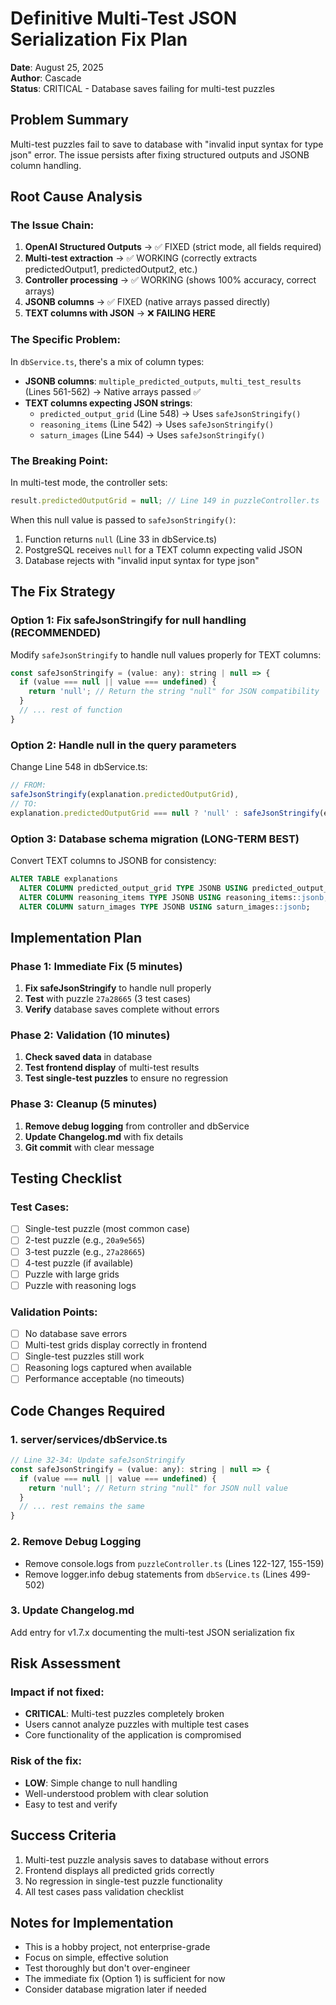 # Definitive Multi-Test JSON Serialization Fix Plan
**Date**: August 25, 2025  
**Author**: Cascade  
**Status**: CRITICAL - Database saves failing for multi-test puzzles

## Problem Summary
Multi-test puzzles fail to save to database with "invalid input syntax for type json" error. The issue persists after fixing structured outputs and JSONB column handling.

## Root Cause Analysis

### The Issue Chain:
1. **OpenAI Structured Outputs** → ✅ FIXED (strict mode, all fields required)
2. **Multi-test extraction** → ✅ WORKING (correctly extracts predictedOutput1, predictedOutput2, etc.)
3. **Controller processing** → ✅ WORKING (shows 100% accuracy, correct arrays)
4. **JSONB columns** → ✅ FIXED (native arrays passed directly)
5. **TEXT columns with JSON** → ❌ **FAILING HERE**

### The Specific Problem:
In `dbService.ts`, there's a mix of column types:
- **JSONB columns**: `multiple_predicted_outputs`, `multi_test_results` (Lines 561-562) → Native arrays passed ✅
- **TEXT columns expecting JSON strings**: 
  - `predicted_output_grid` (Line 548) → Uses `safeJsonStringify()` 
  - `reasoning_items` (Line 542) → Uses `safeJsonStringify()`
  - `saturn_images` (Line 544) → Uses `safeJsonStringify()`

### The Breaking Point:
In multi-test mode, the controller sets:
```javascript
result.predictedOutputGrid = null; // Line 149 in puzzleController.ts
```

When this null value is passed to `safeJsonStringify()`:
1. Function returns `null` (Line 33 in dbService.ts)
2. PostgreSQL receives `null` for a TEXT column expecting valid JSON
3. Database rejects with "invalid input syntax for type json"

## The Fix Strategy

### Option 1: Fix safeJsonStringify for null handling (RECOMMENDED)
Modify `safeJsonStringify` to handle null values properly for TEXT columns:
```javascript
const safeJsonStringify = (value: any): string | null => {
  if (value === null || value === undefined) {
    return 'null'; // Return the string "null" for JSON compatibility
  }
  // ... rest of function
}
```

### Option 2: Handle null in the query parameters
Change Line 548 in dbService.ts:
```javascript
// FROM:
safeJsonStringify(explanation.predictedOutputGrid),
// TO:
explanation.predictedOutputGrid === null ? 'null' : safeJsonStringify(explanation.predictedOutputGrid),
```

### Option 3: Database schema migration (LONG-TERM BEST)
Convert TEXT columns to JSONB for consistency:
```sql
ALTER TABLE explanations 
  ALTER COLUMN predicted_output_grid TYPE JSONB USING predicted_output_grid::jsonb,
  ALTER COLUMN reasoning_items TYPE JSONB USING reasoning_items::jsonb,
  ALTER COLUMN saturn_images TYPE JSONB USING saturn_images::jsonb;
```

## Implementation Plan

### Phase 1: Immediate Fix (5 minutes)
1. **Fix safeJsonStringify** to handle null properly
2. **Test** with puzzle `27a28665` (3 test cases)
3. **Verify** database saves complete without errors

### Phase 2: Validation (10 minutes)
1. **Check saved data** in database
2. **Test frontend display** of multi-test results
3. **Test single-test puzzles** to ensure no regression

### Phase 3: Cleanup (5 minutes)
1. **Remove debug logging** from controller and dbService
2. **Update Changelog.md** with fix details
3. **Git commit** with clear message

## Testing Checklist

### Test Cases:
- [ ] Single-test puzzle (most common case)
- [ ] 2-test puzzle (e.g., `20a9e565`)
- [ ] 3-test puzzle (e.g., `27a28665`)
- [ ] 4-test puzzle (if available)
- [ ] Puzzle with large grids
- [ ] Puzzle with reasoning logs

### Validation Points:
- [ ] No database save errors
- [ ] Multi-test grids display correctly in frontend
- [ ] Single-test puzzles still work
- [ ] Reasoning logs captured when available
- [ ] Performance acceptable (no timeouts)

## Code Changes Required

### 1. server/services/dbService.ts
```javascript
// Line 32-34: Update safeJsonStringify
const safeJsonStringify = (value: any): string | null => {
  if (value === null || value === undefined) {
    return 'null'; // Return string "null" for JSON null value
  }
  // ... rest remains the same
}
```

### 2. Remove Debug Logging
- Remove console.logs from `puzzleController.ts` (Lines 122-127, 155-159)
- Remove logger.info debug statements from `dbService.ts` (Lines 499-502)

### 3. Update Changelog.md
Add entry for v1.7.x documenting the multi-test JSON serialization fix

## Risk Assessment

### Impact if not fixed:
- **CRITICAL**: Multi-test puzzles completely broken
- Users cannot analyze puzzles with multiple test cases
- Core functionality of the application is compromised

### Risk of the fix:
- **LOW**: Simple change to null handling
- Well-understood problem with clear solution
- Easy to test and verify

## Success Criteria
1. Multi-test puzzle analysis saves to database without errors
2. Frontend displays all predicted grids correctly
3. No regression in single-test puzzle functionality
4. All test cases pass validation checklist

## Notes for Implementation
- This is a hobby project, not enterprise-grade
- Focus on simple, effective solution
- Test thoroughly but don't over-engineer
- The immediate fix (Option 1) is sufficient for now
- Consider database migration later if needed
